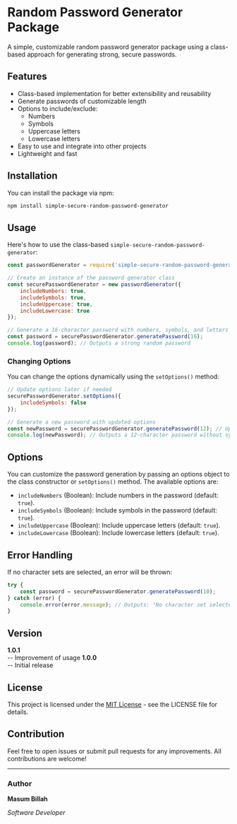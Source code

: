 
# Random Password Generator Package

A simple, customizable random password generator package using a class-based approach for generating strong, secure passwords.

## Features

- Class-based implementation for better extensibility and reusability
- Generate passwords of customizable length
- Options to include/exclude:
  - Numbers
  - Symbols
  - Uppercase letters
  - Lowercase letters
- Easy to use and integrate into other projects
- Lightweight and fast

## Installation

You can install the package via npm:

```bash
npm install simple-secure-random-password-generator
```

## Usage

Here's how to use the class-based `simple-secure-random-password-generator`:

```javascript
const passwordGenerator = require('simple-secure-random-password-generator');

// Create an instance of the password generator class
const securePasswordGenerator = new passwordGenerator({
    includeNumbers: true,
    includeSymbols: true,
    includeUppercase: true,
    includeLowercase: true
});

// Generate a 16-character password with numbers, symbols, and letters
const password = securePasswordGenerator.generatePassword(16);
console.log(password); // Outputs a strong random password
```

### Changing Options

You can change the options dynamically using the `setOptions()` method:

```javascript
// Update options later if needed
securePasswordGenerator.setOptions({
    includeSymbols: false
});

// Generate a new password with updated options
const newPassword = securePasswordGenerator.generatePassword(12); // Update the password lenght if needed ( 4, 6, 8) etc
console.log(newPassword); // Outputs a 12-character password without symbols
```

## Options

You can customize the password generation by passing an options object to the class constructor or `setOptions()` method. The available options are:

- `includeNumbers` (Boolean): Include numbers in the password (default: `true`).
- `includeSymbols` (Boolean): Include symbols in the password (default: `true`).
- `includeUppercase` (Boolean): Include uppercase letters (default: `true`).
- `includeLowercase` (Boolean): Include lowercase letters (default: `true`).

## Error Handling

If no character sets are selected, an error will be thrown:

```javascript
try {
    const password = securePasswordGenerator.generatePassword(10);
} catch (error) {
    console.error(error.message); // Outputs: "No character set selected"
}
```
## Version

**1.0.1**  
-- Improvement of usage
**1.0.0**  
-- Initial release

## License

This project is licensed under the [MIT License](https://opensource.org/licenses/MIT) - see the LICENSE file for details.

## Contribution

Feel free to open issues or submit pull requests for any improvements. All contributions are welcome!

---

### Author

**Masum Billah**

*Software Developer*
